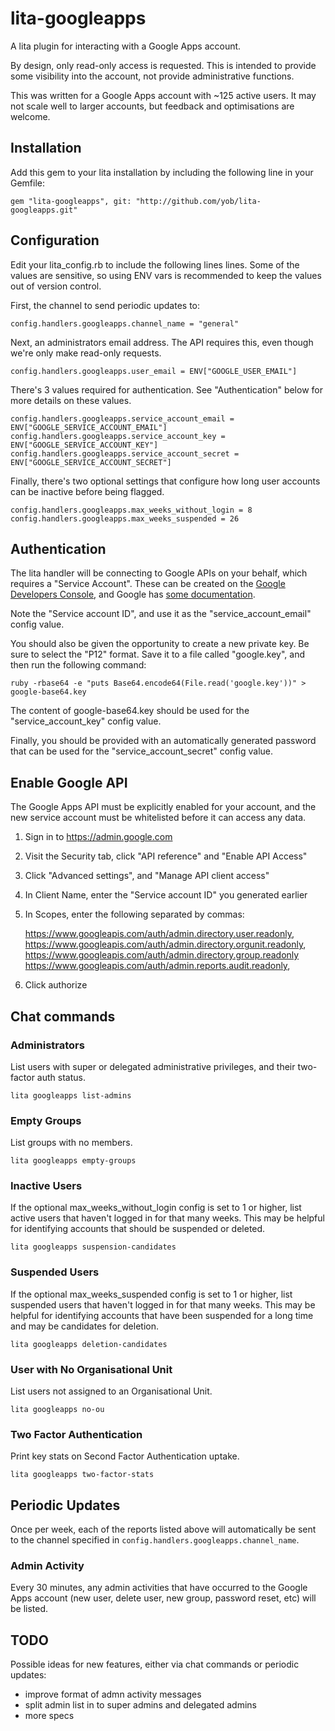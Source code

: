 # lita-googleapps

A lita plugin for interacting with a Google Apps account.

By design, only read-only access is requested. This is intended to provide some visibility
into the account, not provide administrative functions.

This was written for a Google Apps account with ~125 active users. It may not scale
well to larger accounts, but feedback and optimisations are welcome.

## Installation

Add this gem to your lita installation by including the following line in your Gemfile:

    gem "lita-googleapps", git: "http://github.com/yob/lita-googleapps.git"

## Configuration

Edit your lita\_config.rb to include the following lines lines. Some of the
values are sensitive, so using ENV vars is recommended to keep the values out
of version control.

First, the channel to send periodic updates to:

    config.handlers.googleapps.channel_name = "general"

Next, an administrators email address. The API requires this, even though
we're only make read-only requests.

    config.handlers.googleapps.user_email = ENV["GOOGLE_USER_EMAIL"]

There's 3 values required for authentication. See "Authentication" below for more
details on these values.

    config.handlers.googleapps.service_account_email = ENV["GOOGLE_SERVICE_ACCOUNT_EMAIL"]
    config.handlers.googleapps.service_account_key = ENV["GOOGLE_SERVICE_ACCOUNT_KEY"]
    config.handlers.googleapps.service_account_secret = ENV["GOOGLE_SERVICE_ACCOUNT_SECRET"]

Finally, there's two optional settings that configure how long user accounts
can be inactive before being flagged.

    config.handlers.googleapps.max_weeks_without_login = 8
    config.handlers.googleapps.max_weeks_suspended = 26

## Authentication

The lita handler will be connecting to Google APIs on your behalf, which
requires a "Service Account". These can be created on the [Google Developers
Console](https://console.developers.google.com/), and Google has [some
documentation](https://developers.google.com/identity/protocols/OAuth2ServiceAccount#creatinganaccount).

Note the "Service account ID", and use it as the "service\_account\_email" config value.

You should also be given the opportunity to create a new private key. Be sure to select
the "P12" format. Save it to a file called "google.key", and then run the following
command:

    ruby -rbase64 -e "puts Base64.encode64(File.read('google.key'))" > google-base64.key

The content of google-base64.key should be used for the "service\_account\_key"
config value.

Finally, you should be provided with an automatically generated password that
can be used for the "service\_account\_secret" config value.

## Enable Google API

The Google Apps API must be explicitly enabled for your account, and the new service account
must be whitelisted before it can access any data.

1. Sign in to https://admin.google.com
2. Visit the Security tab, click "API reference" and "Enable API Access"
3. Click "Advanced settings", and "Manage API client access"
4. In Client Name, enter the "Service account ID" you generated earlier
5. In Scopes, enter the following separated by commas:

     https://www.googleapis.com/auth/admin.directory.user.readonly,
     https://www.googleapis.com/auth/admin.directory.orgunit.readonly,
     https://www.googleapis.com/auth/admin.directory.group.readonly
     https://www.googleapis.com/auth/admin.reports.audit.readonly,

6. Click authorize

## Chat commands

### Administrators

List users with super or delegated administrative privileges, and their two-factor
auth status.

    lita googleapps list-admins

### Empty Groups

List groups with no members.

    lita googleapps empty-groups

### Inactive Users

If the optional max\_weeks\_without\_login config is set to 1 or higher, list
active users that haven't logged in for that many weeks.  This may be helpful
for identifying accounts that should be suspended or deleted.

    lita googleapps suspension-candidates

### Suspended Users

If the optional max\_weeks\_suspended config is set to 1 or higher, list
suspended users that haven't logged in for that many weeks. This may be helpful
for identifying accounts that have been suspended for a long time and may be
candidates for deletion.

    lita googleapps deletion-candidates

### User with No Organisational Unit

List users not assigned to an Organisational Unit.

    lita googleapps no-ou

### Two Factor Authentication

Print key stats on Second Factor Authentication uptake.

    lita googleapps two-factor-stats

## Periodic Updates

Once per week, each of the reports listed above will automatically be sent to
the channel specified in `config.handlers.googleapps.channel_name`.

### Admin Activity

Every 30 minutes, any admin activities that have occurred to the Google Apps
account (new user, delete user, new group, password reset, etc) will be listed.

## TODO

Possible ideas for new features, either via chat commands or periodic updates:

* improve format of admn activity messages
* split admin list in to super admins and delegated admins
* more specs
